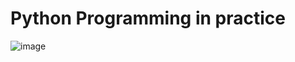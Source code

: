 # Python Programming in practice

![image](https://github.com/user-attachments/assets/62b12726-12d6-4173-94a8-dcc3a72c38b8)
